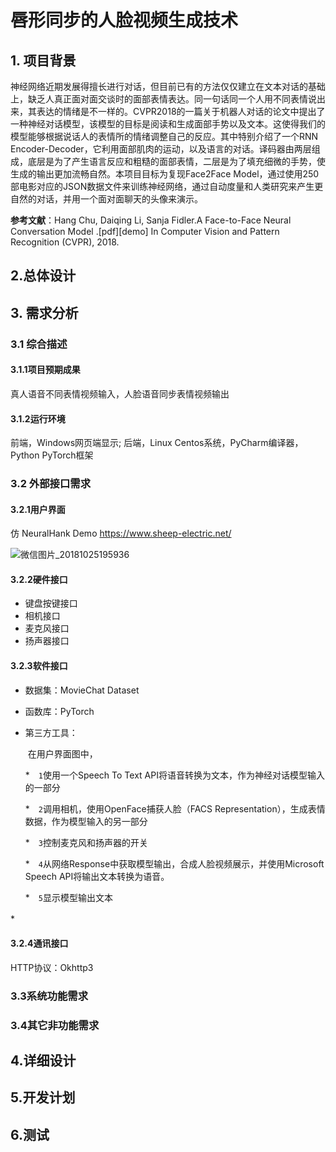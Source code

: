 # 唇形同步的人脸视频生成技术

## 1. 项目背景

​	神经网络近期发展得擅长进行对话，但目前已有的方法仅仅建立在文本对话的基础上，缺乏人真正面对面交谈时的面部表情表达。同一句话同一个人用不同表情说出来，其表达的情绪是不一样的。CVPR2018的一篇关于机器人对话的论文中提出了一种神经对话模型，该模型的目标是阅读和生成面部手势以及文本。这使得我们的模型能够根据说话人的表情所的情绪调整自己的反应。其中特别介绍了一个RNN Encoder-Decoder，它利用面部肌肉的运动，以及语言的对话。译码器由两层组成，底层是为了产生语言反应和粗糙的面部表情，二层是为了填充细微的手势，使生成的输出更加流畅自然。本项目目标为复现Face2Face Model，通过使用250部电影对应的JSON数据文件来训练神经网络，通过自动度量和人类研究来产生更自然的对话，并用一个面对面聊天的头像来演示。

**参考文献**：Hang Chu, Daiqing Li, Sanja Fidler.A Face-to-Face Neural Conversation Model .[pdf][demo] In Computer Vision and Pattern Recognition (CVPR), 2018.

## 2.总体设计

## 3. 需求分析

### 3.1 综合描述

#### 3.1.1项目预期成果

真人语音不同表情视频输入，人脸语音同步表情视频输出

#### 3.1.2运行环境 

前端，Windows网页端显示; 后端，Linux Centos系统，PyCharm编译器，Python PyTorch框架

### 3.2 外部接口需求

#### 3.2.1用户界面

仿 NeuralHank Demo  https://www.sheep-electric.net/

![微信图片_20181025195936](C:\Users\qiang\Desktop\微信图片_20181025195936.png)

#### 3.2.2硬件接口

* 键盘按键接口
* 相机接口
* 麦克风接口 
* 扬声器接口

#### 3.2.3软件接口

* 数据集：MovieChat Dataset

* 函数库：PyTorch

* 第三方工具：

  ​	在用户界面图中，

  *　`1`使用一个Speech To Text API将语音转换为文本，作为神经对话模型输入的一部分
  
  *　`2`调用相机，使用OpenFace捕获人脸（FACS  Representation），生成表情数据，作为模型输入的另一部分
  
  *　`3`控制麦克风和扬声器的开关
  
  *　`4`从网络Response中获取模型输出，合成人脸视频展示，并使用Microsoft Speech API将输出文本转换为语音。
  
  *　`5`显示模型输出文本

*　​

#### 3.2.4通讯接口

HTTP协议：Okhttp3

### 3.3系统功能需求

### 3.4其它非功能需求



## 4.详细设计

## 5.开发计划

## 6.测试

 
